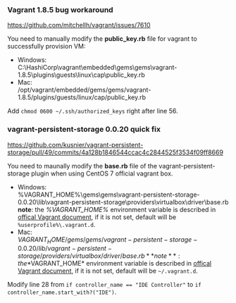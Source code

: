 ### Vagrant 1.8.5 bug workaround
https://github.com/mitchellh/vagrant/issues/7610

You need to manually modify the **public_key.rb** file for vagrant to successfully provision VM:

- Windows:  
    C:\HashiCorp\vagrant\embedded\gems\gems\vagrant-1.8.5\plugins\guests\linux\cap\public_key.rb
- Mac:  
    /opt/vagrant/embedded/gems/gems/vagrant-1.8.5/plugins/guests/linux/cap/public_key.rb

Add
`chmod 0600 ~/.ssh/authorized_keys`
right after line 56.

### vagrant-persistent-storage 0.0.20 quick fix
https://github.com/kusnier/vagrant-persistent-storage/pull/49/commits/4a128b1846544ccac4c2844525f3534f09ff8669

You need to maunally modify the **base.rb** file of the vagrant-persistent-storage plugin when using CentOS 7 official vagrant box.

- Windows:  
    %VAGRANT_HOME%\gems\gems\vagrant-persistent-storage-0.0.20\lib\vagrant-persistent-storage\providers\virtualbox\driver\base.rb  
    **note**: the *%VAGRANT_HOME%* environment variable is described in [offical Vagrant document](https://www.vagrantup.com/docs/other/environmental-variables.html), if it is not set, default will be `%userprofile%\.vagrant.d`.
- Mac:  
    $VAGRANT_HOME/gems/gems/vagrant-persistent-storage-0.0.20/lib/vagrant-persistent-storage/providers/virtualbox/driver/base.rb  
    **note**: the *$VAGRANT_HOME* environment variable is described in [offical Vagrant document](https://www.vagrantup.com/docs/other/environmental-variables.html), if it is not set, default will be `~/.vagrant.d`.

Modify line 28 from `if controller_name == "IDE Controller"` to `if controller_name.start_with?("IDE")`.
